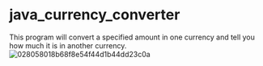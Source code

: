 # java_currency_converter
This program will convert a specified amount in one currency and tell you how much it is in another currency.
![028058018b68f8e54f44d1b44dd23c0a](https://cloud.githubusercontent.com/assets/16641151/12502140/30e8f1dc-c093-11e5-829d-a5bbc76c3a28.gif)
